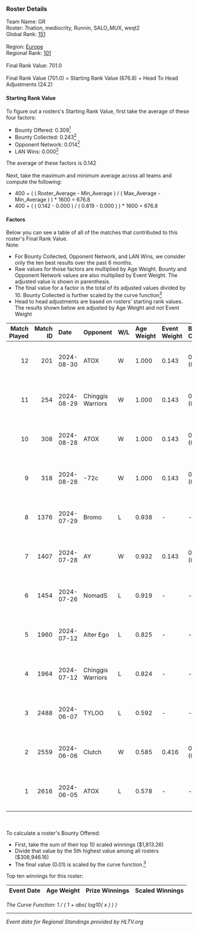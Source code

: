 ### Roster Details<br />
Team Name: GR<br />
Roster: 7nation, mediocrity, Runnin, SALO_MUX, weqt2<br />
Global Rank: [151](../../standings_global_2024_09_06.md)<br />
<br />
Region: [Europe]( ../../standings_europe_2024_09_06.md)<br />
Regional Rank: [101]( ../../standings_europe_2024_09_06.md)<br />
<br />
Final Rank Value:  701.0<br />
<br />
Final Rank Value (701.0) = Starting Rank Value (676.8) + Head To Head Adjustments (24.2)<br />

#### Starting Rank Value<br />
To figure out a rosters's Starting Rank Value, first take the average of these four factors:<br />
- Bounty Offered: 0.309[<sup>1</sup>](#table2)
- Bounty Collected: 0.243[<sup>2</sup>](#table1)
- Opponent Network: 0.014[<sup>2</sup>](#table1)
- LAN Wins: 0.000[<sup>2</sup>](#table1)

The average of these factors is 0.142<br />
<br />
Next, take the maximum and minimum average across all teams and compute the following:<br />
- 400 + ( ( Roster_Average - Min_Average ) / ( Max_Average - Min_Average ) ) * 1600 = 676.8
- 400 + ( ( 0.142 - 0.000 ) / ( 0.819 - 0.000 ) ) * 1600 = 676.8


#### Factors<br />
Below you can see a table of all of the matches that contributed to this roster's Final Rank Value.<br />
Note:<br />

- For Bounty Collected, Opponent Network, and LAN Wins, we consider only the ten best results over the past 6 months.
- Raw values for those factors are multiplied by Age Weight. Bounty and Opponent Network values are also multiplied by Event Weight. The adjusted value is shown in parenthesis.
- The final value for a factor is the total of its adjusted values divided by 10. Bounty Collected is further scaled by the curve function[<sup>3</sup>](#curveFunction)
- Head to head adjustments are based on rosters' starting rank values. The results shown below are adjusted by Age Weight and not Event Weight
<span id="table1"></span><br />


| Match Played | Match ID | Date       | Opponent          | W/L | Age Weight | Event Weight | Bounty Collected | Opponent Network | LAN Wins  | H2H Adj. | Roster                                        |
| -: | -: | :- | :- | :- | :- | :- | :- | :- | :- | -: | :- |
|           12 |      201 | 2024-08-30 | ATOX              | W   | 1.000      | 0.143        | 0.016 (0.002)    | 0.296 (0.042)    | 0 (0.000) |    20.35 | 7nation, mediocrity, Runnin, SALO_MUX, weqt2  |
|           11 |      254 | 2024-08-29 | Chinggis Warriors | W   | 1.000      | 0.143        | 0.013 (0.002)    | 0.193 (0.028)    | 0 (0.000) |    23.97 | 7nation, mediocrity, Runnin, SALO_MUX, weqt2  |
|           10 |      308 | 2024-08-28 | ATOX              | W   | 1.000      | 0.143        | 0.016 (0.002)    | 0.296 (0.042)    | 0 (0.000) |    21.81 | 7nation, mediocrity, Runnin, SALO_MUX, weqt2  |
|            9 |      318 | 2024-08-28 | -72c              | W   | 1.000      | 0.143        | 0.003 (0.000)    | 0.113 (0.016)    | 0 (0.000) |    14.79 | 7nation, mediocrity, Runnin, SALO_MUX, weqt2  |
|            8 |     1376 | 2024-07-29 | Bromo             | L   | 0.938      | -            | -                | -                | -         |   -19.13 | 7nation, mediocrity, Overdue, SALO_MUX, weqt2 |
|            7 |     1407 | 2024-07-28 | AY                | W   | 0.932      | 0.143        | 0.000 (0.000)    | 0.000 (0.000)    | 0 (0.000) |     6.10 | 7nation, mediocrity, Overdue, SALO_MUX, weqt2 |
|            6 |     1454 | 2024-07-26 | NomadS            | L   | 0.919      | -            | -                | -                | -         |   -19.75 | 7nation, mediocrity, Overdue, SALO_MUX, weqt2 |
|            5 |     1960 | 2024-07-12 | Alter Ego         | L   | 0.825      | -            | -                | -                | -         |   -17.50 | 7nation, mediocrity, Runnin, SALO_MUX, weqt2  |
|            4 |     1964 | 2024-07-12 | Chinggis Warriors | L   | 0.824      | -            | -                | -                | -         |    -5.58 | 7nation, mediocrity, Runnin, SALO_MUX, weqt2  |
|            3 |     2488 | 2024-06-07 | TYLOO             | L   | 0.592      | -            | -                | -                | -         |    -3.51 | mediocrity, qqGOD, SALO_MUX, uwrr, weqt2      |
|            2 |     2559 | 2024-06-06 | Clutch            | W   | 0.585      | 0.416        | 0.004 (0.001)    | 0.044 (0.011)    | 0 (0.000) |     8.72 | mediocrity, qqGOD, SALO_MUX, uwrr, weqt2      |
|            1 |     2616 | 2024-06-05 | ATOX              | L   | 0.578      | -            | -                | -                | -         |    -6.04 | mediocrity, qqGOD, Runnin, SALO_MUX, weqt2    |

<br />
<span id="table2"></span><br />
To calculate a roster's Bounty Offered:<br />

- First, take the sum of their top 10 scaled winnings ($1,813.26)
- Divide that value by the 5th highest value among all rosters ($308,946.16)
- The final value (0.01) is scaled by the curve function.[<sup>3</sup>](#curveFunction)

Top ten winnings for this roster:<br />

| Event Date | Age Weight | Prize Winnings | Scaled Winnings |
| :- | -: | :- | :- |


<span id="curveFunction"></span>_The Curve Function: 1 / ( 1 + abs( log10( x ) ) )_<br />

---
_Event data for Regional Standings provided by HLTV.org_<br />
